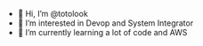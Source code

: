 - 👋 Hi, I’m @totolook
- 👀 I’m interested in Devop and System Integrator 
- 🌱 I’m currently learning a lot of code and AWS

<!---
totolook/totolook is a ✨ special ✨ repository because its `README.md` (this file) appears on your GitHub profile.
You can click the Preview link to take a look at your changes.
--->
